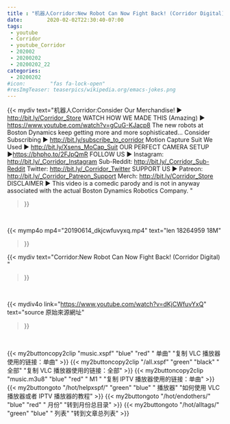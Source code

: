 ```yaml
---
title : "机器人Corridor:New Robot Can Now Fight Back! (Corridor Digital) "
date:        2020-02-02T22:30:40-07:00
tags:
 - youtube
 - Corridor
 - youtube_Corridor
 - 202002
 - 20200202
 - 20200202_22
categories:
 - 20200202
#icon:        "fas fa-lock-open"
#resImgTeaser: teaserpics/wikipedia.org/emacs-jokes.png
---
```


{{< mydiv text="机器人Corridor:Consider Our Merchandise! ► http://bit.ly/Corridor_Store WATCH HOW WE MADE THIS (Amazing) ► https://www.youtube.com/watch?v=gCuG-KJacp8  The new robots at Boston Dynamics keep getting more and more sophisticated...  Consider Subscribing ► http://bit.ly/subscribe_to_corridor  Motion Capture Suit We Used ► http://bit.ly/Xsens_MoCap_Suit  OUR PERFECT CAMERA SETUP ►https://bhpho.to/2FJpQmR  FOLLOW US ► Instagram: http://bit.ly/_Corridor_Instagram Sub-Reddit: http://bit.ly/_Corridor_Sub-Reddit Twitter: http://bit.ly/_Corridor_Twitter  SUPPORT US ► Patreon: http://bit.ly/_Corridor_Patreon_Support Merch: http://bit.ly/Corridor_Store  DISCLAIMER ► This video is a comedic parody and is not in anyway associated with the actual Boston Dynamics Robotics Company. "
>}}
<br>


{{< mymp4o mp4="20190614_dkjcwfuvyxq.mp4"
text="len 18264959    18M"
>}}


{{< mydiv text="Corridor:New Robot Can Now Fight Back! (Corridor Digital) "
>}}
<br>

{{< mydiv4o link="https://www.youtube.com/watch?v=dKjCWfuvYxQ"
text="source 原始來源網址"
>}}


<br>



{{< my2buttoncopy2clip "music.xspf"        "blue"   "red"    " 单曲"  "复制 VLC 播放器使用的链接：单曲" >}} {{< my2buttoncopy2clip "/all.xspf"         "green"  "black"  " 全部"  "复制 VLC 播放器使用的链接：全部" >}} {{< my2buttoncopy2clip "music.m3u8"        "blue"   "red"    " M1 "    "复制 IPTV 播放器使用的链接：单曲" >}} {{< my2buttongoto      "/hot/helpxspf/"    "green"  "blue"   " 播放器" "如何使用 VLC 播放器或者 IPTV 播放器的教程" >}} {{< my2buttongoto      "/hot/endothers/"   "blue"   "red"    " 月份"   "转到月份总目录" >}} {{< my2buttongoto      "/hot/alltags/"     "green"  "blue"   " 列表"   "转到文章总列表" >}} 
